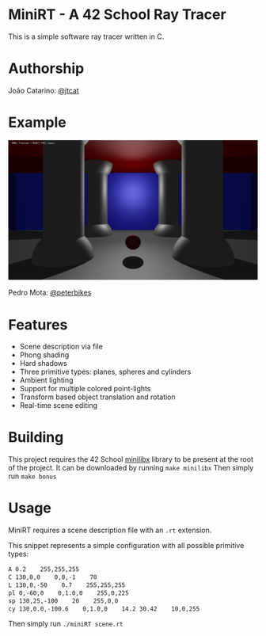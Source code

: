 # MiniRT - A 42 School Ray Tracer
This is a simple software ray tracer written in C.
# Authorship
João Catarino: [@jtcat](https://github.com/jtcat)

# Example
![demo](demo.png)

Pedro Mota: [@peterbikes](https://github.com/peterbikes)
# Features
- Scene description via file
- Phong shading
- Hard shadows
- Three primitive types: planes, spheres and cylinders
- Ambient lighting
- Support for multiple colored point-lights
- Transform based object translation and rotation
- Real-time scene editing
# Building
This project requires the 42 School [minilibx](https://github.com/42Paris/minilibx-linux) library to be present at the root of the project.
It can be downloaded by running `make minilibx`
Then simply run `make bonus`
# Usage
MiniRT requires a scene description file with an `.rt` extension.

This snippet represents a simple configuration with all possible primitive types:
```
A 0.2    255,255,255
C 130,0,0    0,0,-1    70
L 130,0,-50    0.7    255,255,255
pl 0,-60,0    0,1.0,0    255,0,225
sp 130,25,-100    20    255,0,0
cy 130,0.0,-100.6    0,1.0,0    14.2 30.42    10,0,255
```

Then simply run
`./miniRT scene.rt`
